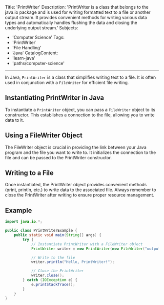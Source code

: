 Title: 'PrintWriter' 
Description: 'PrintWriter is a class that belongs to the java.io package and is used for writing formatted text to a file or another output stream. It provides convenient methods for writing various data types and automatically handles flushing the data and closing the underlying output stream.' 
Subjects: 
  - 'Computer Science'
Tags: 
  - 'PrintWriter'
  - 'File Handling'
  - 'Java'
CatalogContent: 
  - 'learn-java'
  - 'paths/computer-science'
---

In Java, `PrintWriter` is a class that simplifies writing text to a file. It is often used in conjunction with a `FileWriter` for efficient file writing.

## Instantiating PrintWriter in Java

To instantiate a `PrintWriter` object, you can pass a `FileWriter` object to its constructor. This establishes a connection to the file, allowing you to write data to it.

## Using a FileWriter Object

The FileWriter object is crucial in providing the link between your Java program and the file you want to write to. It initializes the connection to the file and can be passed to the PrintWriter constructor.

## Writing to a File

Once instantiated, the PrintWriter object provides convenient methods (print, println, etc.) to write data to the associated file. Always remember to close the PrintWriter after writing to ensure proper resource management.

## Example

```java
import java.io.*;

public class PrintWriterExample {
    public static void main(String[] args) {
        try {
            // Instantiate PrintWriter with a FileWriter object
            PrintWriter writer = new PrintWriter(new FileWriter("output.txt"));

            // Write to the file
            writer.println("Hello, PrintWriter!");

            // Close the PrintWriter
            writer.close();
        } catch (IOException e) {
            e.printStackTrace();
        }
    }
}
```
